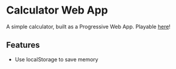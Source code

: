 # Calculator Web App

A simple calculator, built as a Progressive Web App. Playable [here](https://vcjhwebdev.github.io/calculator)!

## Features

- Use localStorage to save memory
